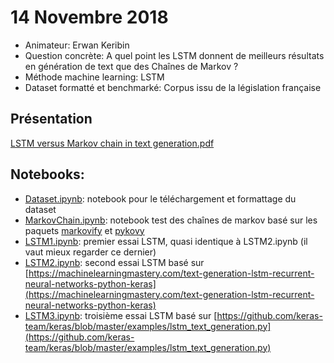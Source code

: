 # 14 Novembre 2018
- Animateur: Erwan Keribin
- Question concrète: A quel point les LSTM donnent de meilleurs résultats en génération de text que des Chaînes de Markov ?
- Méthode machine learning: LSTM
- Dataset formatté et benchmarké: Corpus issu de la législation française

## Présentation
[LSTM versus Markov chain in text generation.pdf](https://github.com/amlb/amlb.github.io/blob/master/2018-11-14_LSTM_legifrance/LSTM%20versus%20Markov%20chain%20in%20text%20generation.pdf)

## Notebooks:
- [Dataset.ipynb](https://github.com/amlb/amlb.github.io/blob/master/2018-11-14_LSTM_legifrance/Dataset.ipynb): notebook pour le téléchargement et formattage du dataset
- [MarkovChain.ipynb](https://github.com/amlb/amlb.github.io/blob/master/2018-11-14_LSTM_legifrance/MarkovChain.ipynb): notebook test des chaînes de markov basé sur les paquets [markovify](https://github.com/jsvine/markovify) et [pykovy](https://github.com/justanr/pykovy)
- [LSTM1.ipynb](https://github.com/amlb/amlb.github.io/blob/master/2018-11-14_LSTM_legifrance/LSTM1.ipynb): premier essai LSTM, quasi identique à LSTM2.ipynb (il vaut mieux regarder ce dernier)
- [LSTM2.ipynb](https://github.com/amlb/amlb.github.io/blob/master/2018-11-14_LSTM_legifrance/LSTM2.ipynb): second essai LSTM basé sur [https://machinelearningmastery.com/text-generation-lstm-recurrent-neural-networks-python-keras](https://machinelearningmastery.com/text-generation-lstm-recurrent-neural-networks-python-keras)
- [LSTM3.ipynb](https://github.com/amlb/amlb.github.io/blob/master/2018-11-14_LSTM_legifrance/LSTM3.ipynb): troisième essai LSTM basé sur [https://github.com/keras-team/keras/blob/master/examples/lstm_text_generation.py](https://github.com/keras-team/keras/blob/master/examples/lstm_text_generation.py)
